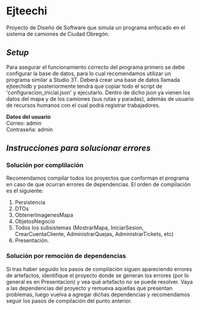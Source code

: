 # **Ejteechi**
Proyecto de Diseño de Software que simula un programa enfocado en el sistema de camiones de Ciudad Obregón.
## ***Setup***
Para asegurar el funcionamiento correcto del programa primero se debe configurar la base de datos, para lo cual recomendamos utilizar un programa similar a Studio 3T. Deberá crear una base de datos llamada ejteechidb y posteriormente tendrá que copiar todo el script de 'configuracion_inicial.json' y ejecutarlo. Dentro de dicho json ya vienen los datos del mapa y de los camiones (sus rutas y paradas), además de usuario de recursos humanos con el cual podrá registrar trabajadores.  

**Datos del usuario**  
Correo: admin  
Contraseña: admin
## ***Instrucciones para solucionar errores***
### **Solución por complilación**
Recomendamos compilar todos los proyectos que conforman el programa en caso de que ocurran errores de dependencias. El orden de compilación es el siguiente:
1. Persistencia
2. DTOs
3. ObtenerImagenesMapa
4. ObjetosNegocio
5. Todos los subsistemas (MostrarMapa, IniciarSesion, CrearCuentaCliente, AdministrarQuejas, AdministrarTickets, etc)
6. Presentación.

### **Solución por remoción de dependencias**
Si tras haber seguido los pasos de compilación siguen apareciendo errores de artefactos, identifique el proyecto donde se generan los errores (por lo general es en Presentacion) y vea qué artefacto no se puede resolver. Vaya a las dependencias del proyecto y remueva aquellas que presentan problemas, luego vuelva a agregar dichas dependencias y recomendamos seguir los pasos de compilación del punto anterior.

